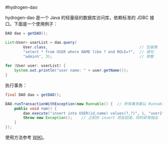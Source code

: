 #hydrogen-dao

hydrogen-dao 是一个 Java 的轻量级的数据库访问库，依赖标准的 JDBC 接口。下面是一个使用例子：

~~~Java
DAO dao = getDAO();

List<User> userList = dao.query(
        User.class,                                         // 包装类
        "select * from USER where NAME like ? and ROLE=?",  // 语句
        "admin%", 3);                                       // 参数
        
for (User user: userList) {
    System.out.println("user name: " + user.getName());
}
~~~

执行事务：

~~~Java
final DAO dao = getDAO();

DAO.runTransactionWithException(new Runnable() {  // 所有事务都以 Runnable 的方式执行，简单明了
    public void run() {
        dao.execute("insert into USER(id,name) values(?,?)", 1, "user1");
        throw new Exception();    // 之前的 insert 将会回滚，同时异常抛出
    }
});
~~~

使用方法参考 [WIKI](http://git.oschina.net/yidinghe/hydrogen-dao/wikis/home)。